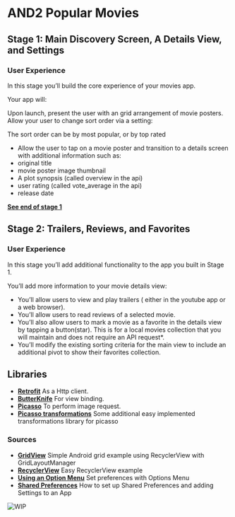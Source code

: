 # AND2 Popular Movies

## Stage 1:  Main Discovery Screen, A Details View, and Settings
### User Experience

In this stage you’ll build the core experience of your movies app.

Your app will:

Upon launch, present the user with an grid arrangement of movie posters.
Allow your user to change sort order via a setting:

The sort order can be by most popular, or by top rated

* Allow the user to tap on a movie poster and transition to a details screen with additional information such as:
* original title
* movie poster image thumbnail
* A plot synopsis (called overview in the api)
* user rating (called vote_average in the api)
* release date

**[See end of stage 1](https://github.com/Aldo-f/AND2-Popular-Movies/releases/tag/v1.0)**  
    
## Stage 2: Trailers, Reviews, and Favorites
### User Experience
    
In this stage you’ll add additional functionality to the app you built in Stage 1.
    
You’ll add more information to your movie details view:
    
* You’ll allow users to view and play trailers ( either in the youtube app or a web browser).
* You’ll allow users to read reviews of a selected movie.
* You’ll also allow users to mark a movie as a favorite in the details view by tapping a button(star). This is for a local movies collection that you will maintain and does not require an API request*.
* You’ll modify the existing sorting criteria for the main view to include an additional pivot to show their favorites collection.


## Libraries
- **[Retrofit](https://github.com/square/retrofit/)** As a Http client.
- **[ButterKnife](https://github.com/JakeWharton/butterknife)** For view binding.
- **[Picasso](https://github.com/square/picasso)** To perform image request.
- **[Picasso transformations](https://github.com/wasabeef/picasso-transformations)** Some additional easy implemented transformations library for picasso

### Sources
- **[GridView](https://stackoverflow.com/questions/40587168/simple-android-grid-example-using-recyclerview-with-gridlayoutmanager-like-the)** Simple Android grid example using RecyclerView with GridLayoutManager
- **[RecyclerView](https://stackoverflow.com/questions/40584424/simple-android-recyclerview-example)** Easy RecyclerView example
- **[Using an Option Menu](https://google-developer-training.gitbooks.io/android-developer-fundamentals-course-practicals/content/en/Unit%202/42_p_use_an_options_menu_and_radio_buttons.html)** Set preferences with Options Menu
- **[Shared Preferences](https://google-developer-training.gitbooks.io/android-developer-fundamentals-course-practicals/content/en/Unit%204/91_p_shared_preferences.html)** How to set up Shared Preferences and adding Settings to an App

![WIP](https://i.imgur.com/BABZ4hA.gif)